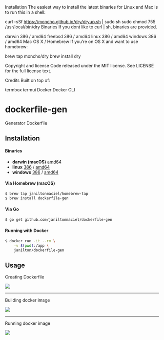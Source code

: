 Installation
The easiest way to install the latest binaries for Linux and Mac is to run this in a shell:

curl -sSf https://moncho.github.io/dry/dryup.sh | sudo sh
sudo chmod 755 /usr/local/bin/dry
Binaries
If you dont like to curl | sh, binaries are provided.

darwin 386 / amd64
freebsd 386 / amd64
linux 386 / amd64
windows 386 / amd64
Mac OS X / Homebrew
If you're on OS X and want to use homebrew:

brew tap moncho/dry
brew install dry

Copyright and license
Code released under the MIT license. See LICENSE for the full license text.

Credits
Built on top of:

termbox
termui
Docker
Docker CLI

# dockerfile-gen

Generator Dockerfile

## Installation

#### Binaries

- **darwin (macOS)** [amd64](https://github.com/janiltonmaciel/dockerfile-gen/releases/download/1.10.0/dockerfile-gen_1.10.0_macOS_amd64.tar.gz)
- **linux** [386](https://github.com/janiltonmaciel/dockerfile-gen/releases/download/1.10.0/dockerfile-gen_1.10.0_linux_386.tar.gz) / [amd64](https://github.com/janiltonmaciel/dockerfile-gen/releases/download/1.10.0/dockerfile-gen_1.10.0_linux_amd64.tar.gz)
- **windows** [386](https://github.com/janiltonmaciel/dockerfile-gen/releases/download/1.10.0/dockerfile-gen_1.10.0_windows_386.zip) / [amd64](https://github.com/janiltonmaciel/dockerfile-gen/releases/download/1.10.0/dockerfile-gen_1.10.0_windows_amd64.zip)

#### Via Homebrew (macOS)
```bash
$ brew tap janiltonmaciel/homebrew-tap
$ brew install dockerfile-gen
```

#### Via Go

```bash
$ go get github.com/janiltonmaciel/dockerfile-gen
```

#### Running with Docker

```bash
$ docker run -it --rm \
    -v $(pwd):/app \
    janilton/dockerfile-gen
```

## Usage
Creating Dockerfile

![](https://github.com/janiltonmaciel/dockerfile-gen/blob/master/assets/img/dc-gen-create.gif)

---
Building docker image


![](https://github.com/janiltonmaciel/dockerfile-gen/blob/master/assets/img/dc-gen-build.gif)

---
Running docker image


![](https://github.com/janiltonmaciel/dockerfile-gen/blob/master/assets/img/dc-gen-run.gif)
